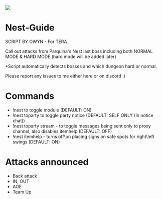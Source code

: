 <img src=http://u.cubeupload.com/Owyn/penguin.jpg>

# Nest-Guide

SCRIPT BY OWYN - For TERA

Call out attacks from Parquina's Nest last boss including both NORMAL MODE & HARD MODE (hard mode will be added later)

*Script automatically detects bosses and which dungeon hard or normal.

Please report any issues to me either here or on discord :)

# Commands 
- !nest to toggle module (DEFAULT: ON)
- !nest toparty to toggle party notice (DEFAULT: SELF ONLY (In notice chat))
- !nest toparty stream - to toggle messages being sent only to proxy channel, also disables itemhelp (DEFAULT: OFF)
- !nest itemhelp - turns off\on placing signs on safe spots for right\left swings (DEFAULT: ON)

# Attacks announced
- Back attack
- IN, OUT
- AOE
- Team Up

